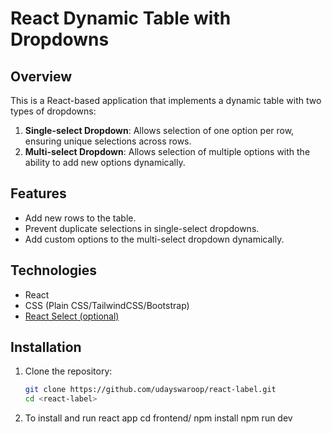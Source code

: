 # React Dynamic Table with Dropdowns

## Overview

This is a React-based application that implements a dynamic table with two types of dropdowns:

1. **Single-select Dropdown**: Allows selection of one option per row, ensuring unique selections across rows.
2. **Multi-select Dropdown**: Allows selection of multiple options with the ability to add new options dynamically.

## Features

- Add new rows to the table.
- Prevent duplicate selections in single-select dropdowns.
- Add custom options to the multi-select dropdown dynamically.

## Technologies

- React
- CSS (Plain CSS/TailwindCSS/Bootstrap)
- [React Select (optional)](https://react-select.com/)

## Installation

1. Clone the repository:
   ```bash
   git clone https://github.com/udayswaroop/react-label.git
   cd <react-label>
2. To install and run react app
   cd frontend/ 
   npm install
   npm run dev
   ```
